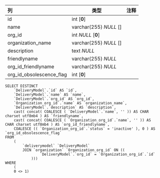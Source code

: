 | 列                       | 类型                   | 注释 |
| :----------------------- | ---------------------- | ---- |
| id                       | int [**0**]            |      |
| name                     | varchar(255) *NULL* [] |      |
| org_id                   | int *NULL* [**0**]     |      |
| organization_name        | varchar(255) *NULL* [] |      |
| description              | text *NULL*            |      |
| friendlyname             | varchar(255) *NULL*    |      |
| org_id_friendlyname      | varchar(255) *NULL*    |      |
| org_id_obsolescence_flag | int [**0**]            |      |

```
SELECT DISTINCT
	`DeliveryModel`.`id` AS `id`,
	`DeliveryModel`.`name` AS `name`,
	`DeliveryModel`.`org_id` AS `org_id`,
	`Organization_org_id`.`name` AS `organization_name`,
	`DeliveryModel`.`description` AS `description`,
	cast( concat( COALESCE ( `DeliveryModel`.`name`, '' )) AS CHAR charset utf8mb4 ) AS `friendlyname`,
	cast( concat( COALESCE ( `Organization_org_id`.`name`, '' )) AS CHAR charset utf8mb4 ) AS `org_id_friendlyname`,
	COALESCE (( `Organization_org_id`.`status` = 'inactive' ), 0 ) AS `org_id_obsolescence_flag` 
FROM
	(
		`deliverymodel` `DeliveryModel`
		JOIN `organization` `Organization_org_id` ON ((
				`DeliveryModel`.`org_id` = `Organization_org_id`.`id` 
			))) 
WHERE
	(
	0 <> 1)
```

